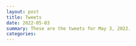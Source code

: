 ```yaml
---
layout: post
title: Tweets
date: 2022-05-03
summary: These are the tweets for May 3, 2022.
categories:
---
```


